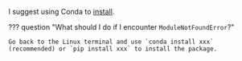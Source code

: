 I suggest using Conda to [install](/02-conda/install/).

??? question "What should I do if I encounter `ModuleNotFoundError`?"
    
    Go back to the Linux terminal and use `conda install xxx` (recommended) or `pip install xxx` to install the package.